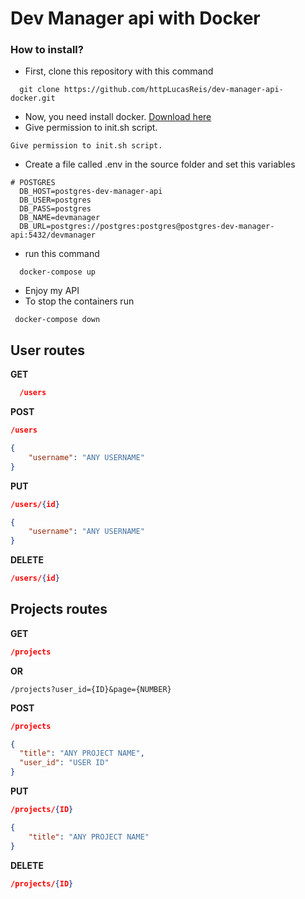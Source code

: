 # Dev Manager api with Docker

### How to install?
  * First, clone this repository with this command

```
  git clone https://github.com/httpLucasReis/dev-manager-api-docker.git 
```
  
  * Now, you need install docker. [Download here](https://www.docker.com/get-started)
  * Give permission to init.sh script.
```
Give permission to init.sh script.
```

  * Create a file called .env in the source folder and set this variables

```env
# POSTGRES
  DB_HOST=postgres-dev-manager-api
  DB_USER=postgres
  DB_PASS=postgres
  DB_NAME=devmanager
  DB_URL=postgres://postgres:postgres@postgres-dev-manager-api:5432/devmanager
```
  * run this command 
```
  docker-compose up
```

  *  Enjoy my API
  * To stop the containers run
  
 ```
  docker-compose down
```

## User routes 


**GET**
  ```json
    /users
  ```

**POST**
  ```json
  /users

  {
	  "username": "ANY USERNAME"
  }
  ```

**PUT**
  ```json
  /users/{id}

  {
	  "username": "ANY USERNAME"
  }
  ```

**DELETE**
  ```json
  /users/{id}
  ```

## Projects routes
  
**GET**
  ```json
  /projects 
  ```

  **OR**  

  ```
  /projects?user_id={ID}&page={NUMBER}
  ```

**POST**
  ```json
  /projects

  {
    "title": "ANY PROJECT NAME",
    "user_id": "USER ID"
  }
  ```

**PUT**
  ```json
  /projects/{ID}

  {
	  "title": "ANY PROJECT NAME"
  }
  ```

**DELETE**
  ```json
  /projects/{ID}
  ```
  
